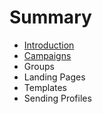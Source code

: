 # Summary

* [Introduction](README.md)
* [Campaigns](campaigns.md)
* Groups
* Landing Pages
* Templates
* Sending Profiles

